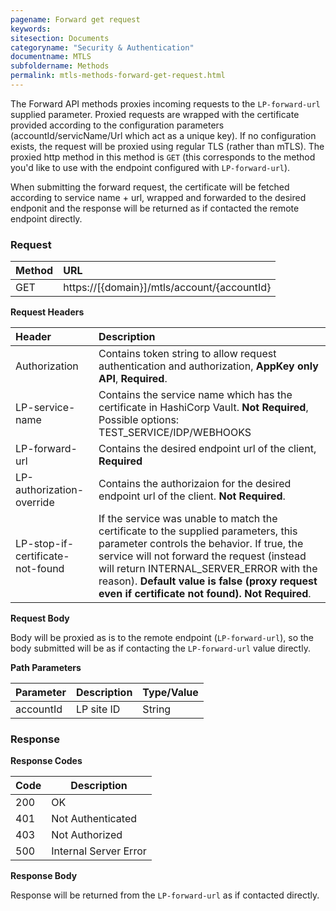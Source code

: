 ```yaml
---
pagename: Forward get request
keywords:
sitesection: Documents
categoryname: "Security & Authentication"
documentname: MTLS 
subfoldername: Methods
permalink: mtls-methods-forward-get-request.html
---
```


The Forward API methods proxies incoming requests to the `LP-forward-url` supplied parameter. Proxied requests are wrapped with the certificate provided according to the configuration parameters (accountId/servicName/Url which act as a unique key). If no configuration exists, the request will be proxied using regular TLS (rather than mTLS). The proxied http method in this method is `GET` (this corresponds to the method you'd like to use with the endpoint configured with `LP-forward-url`). 

When submitting the forward request, the certificate will be fetched according to service name + url, wrapped and forwarded to the desired endponit and the response will be returned as if contacted the remote endpoint directly.


### Request

 |Method|      URL|  
 |:--------  |:---  |
 |GET|  https://[{domain}]/mtls/account/{accountId} |


**Request Headers**

 |Header         |Description  |
 |:------|        :--------  |
 |Authorization|    Contains token string to allow request authentication and authorization, **AppKey only API**, **Required**. |
 |LP-service-name|    Contains the service name which has the certificate in HashiCorp Vault. **Not Required**, Possible options: TEST_SERVICE/IDP/WEBHOOKS |
 |LP-forward-url|    Contains the desired endpoint url of the client, **Required**  |
 |LP-authorization-override|    Contains the authorizaion for the desired endpoint url of the client. **Not Required**. |
 |LP-stop-if-certificate-not-found| If the service was unable to match the certificate to the supplied parameters, this parameter controls the behavior. If true, the service will not forward the request (instead will return INTERNAL_SERVER_ERROR with the reason). **Default value is false (proxy request even if certificate not found). Not Required**. |

**Request Body**

Body will be proxied as is to the remote  endpoint (`LP-forward-url`), so the body submitted will be as if contacting the `LP-forward-url` value directly.

**Path Parameters**

 |Parameter|  Description|  Type/Value |
 |:------    |:--------    |:--------|
 |accountId|  LP site ID |   String |

### Response

**Response Codes**

| Code | Description           |
|------|-----------------------|
| 200  | OK                    |
| 401  | Not Authenticated     |
| 403  | Not Authorized        |
| 500  | Internal Server Error |



**Response Body**

Response will be returned from the `LP-forward-url` as if contacted directly.

